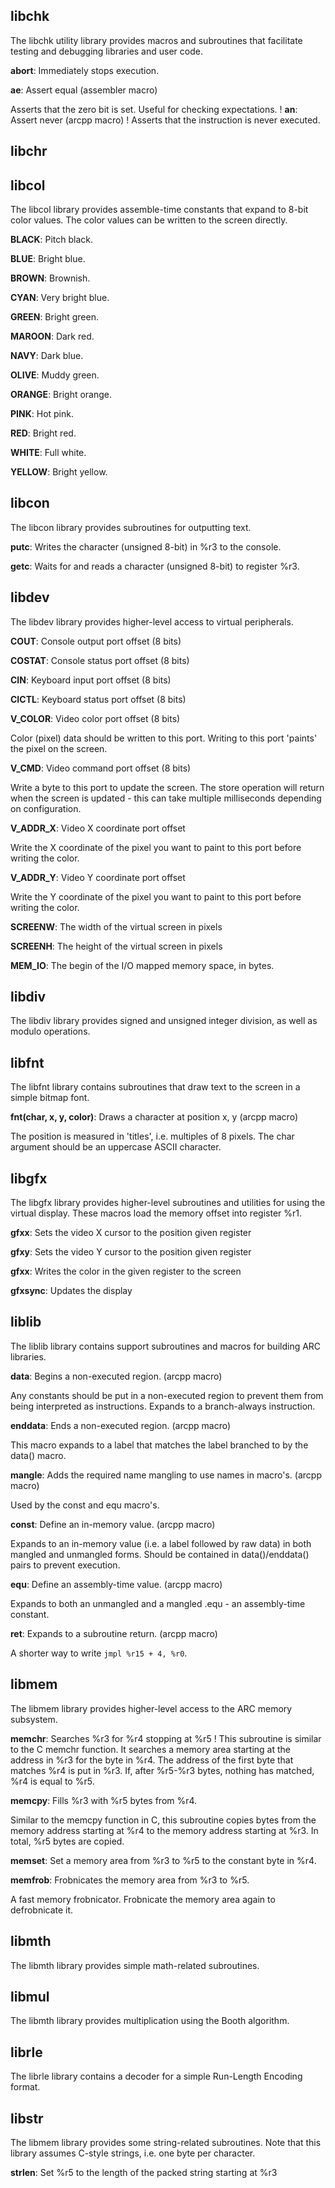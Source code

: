
libchk
------

The libchk utility library provides macros and subroutines that facilitate
testing and debugging libraries and user code.


**abort**: Immediately stops execution.


**ae**: Assert equal (assembler macro)

Asserts that the zero bit is set. Useful for checking expectations.
!
**an**: Assert never (arcpp macro)
!
Asserts that the instruction is never executed.

libchr
------


libcol
------

The libcol library provides assemble-time constants that expand to 8-bit
color values. The color values can be written to the screen directly.


**BLACK**: Pitch black.

**BLUE**: Bright blue.

**BROWN**: Brownish.

**CYAN**: Very bright blue.

**GREEN**: Bright green.

**MAROON**: Dark red.

**NAVY**: Dark blue.

**OLIVE**: Muddy green.

**ORANGE**: Bright orange.

**PINK**: Hot pink.

**RED**: Bright red.

**WHITE**: Full white.

**YELLOW**: Bright yellow.

libcon
------

The libcon library provides subroutines for outputting text.


**putc**: Writes the character (unsigned 8-bit) in %r3 to the console.


**getc**: Waits for and reads a character (unsigned 8-bit) to register %r3.


libdev
------

The libdev library provides higher-level access to virtual peripherals.


**COUT**: Console output port offset (8 bits)

**COSTAT**: Console status port offset (8 bits)

**CIN**: Keyboard input port offset (8 bits)

**CICTL**: Keyboard status port offset (8 bits)

**V_COLOR**: Video color port offset (8 bits)

Color (pixel) data should be written to this port. Writing to this port
'paints' the pixel on the screen.

**V_CMD**: Video command port offset (8 bits)

Write a byte to this port to update the screen. The store operation will
return when the screen is updated - this can take multiple milliseconds
depending on configuration.

**V_ADDR_X**: Video X coordinate port offset

Write the X coordinate of the pixel you want to paint to this port before
writing the color.

**V_ADDR_Y**: Video Y coordinate port offset

Write the Y coordinate of the pixel you want to paint to this port before
writing the color.

**SCREENW**: The width of the virtual screen in pixels

**SCREENH**: The height of the virtual screen in pixels

**MEM_IO**: The begin of the I/O mapped memory space, in bytes. 

libdiv
------

The libdiv library provides signed and unsigned integer division, as well as
modulo operations.

libfnt
------

The libfnt library contains subroutines that draw text to the screen in a
simple bitmap font.


**fnt(char, x, y, color)**: Draws a character at position x, y (arcpp macro)

The position is measured in 'titles', i.e. multiples of 8 pixels. The char
argument should be an uppercase ASCII character.


libgfx
------

The libgfx library provides higher-level subroutines and utilities for using the virtual display.
These macros load the memory offset into register %r1.


**gfxx**: Sets the video X cursor to the position given register


**gfxy**: Sets the video Y cursor to the position given register


**gfxx**: Writes the color in the given register to the screen


**gfxsync**: Updates the display


liblib
------

The liblib library contains support subroutines and macros for building ARC
libraries.

**data**: Begins a non-executed region. (arcpp macro)

Any constants should be put in a non-executed region to prevent them from
being interpreted as instructions. Expands to a branch-always instruction.

**enddata**: Ends a non-executed region. (arcpp macro)

This macro expands to a label that matches the label branched to by the
data() macro.

**mangle**: Adds the required name mangling to use names in macro's. (arcpp macro)

Used by the const and equ macro's.

**const**: Define an in-memory value. (arcpp macro)

Expands to an in-memory value (i.e. a label followed by raw data) in both
mangled and unmangled forms. Should be contained in data()/enddata() pairs
to prevent execution.

**equ**: Define an assembly-time value. (arcpp macro)

Expands to both an unmangled and a mangled .equ - an assembly-time constant.

**ret**: Expands to a subroutine return. (arcpp macro)

A shorter way to write `jmpl %r15 + 4, %r0`.

libmem
------

The libmem library provides higher-level access to the ARC memory subsystem.


**memchr**: Searches %r3 for %r4 stopping at %r5
!
This subroutine is similar to the C memchr function. It searches a memory
area starting at the address in %r3 for the byte in %r4. The address of the
first byte that matches %r4 is put in %r3. If, after %r5-%r3 bytes, nothing has
matched, %r4 is equal to %r5.


**memcpy**: Fills %r3 with %r5 bytes from %r4.

Similar to the memcpy function in C, this subroutine copies bytes from the
memory address starting at %r4 to the memory address starting at %r3. In total,
%r5 bytes are copied.


**memset**: Set a memory area from %r3 to %r5 to the constant byte in %r4.


**memfrob**: Frobnicates the memory area from %r3 to %r5.

A fast memory frobnicator. Frobnicate the memory area again to defrobnicate
it.


libmth
------

The libmth library provides simple math-related subroutines.


libmul
------

The libmth library provides multiplication using the Booth algorithm.


librle
------

The librle library contains a decoder for a simple Run-Length Encoding
format.


libstr
------

The libmem library provides some string-related subroutines. Note that this
library assumes C-style strings, i.e. one byte per character.


**strlen**: Set %r5 to the length of the packed string starting at %r3

